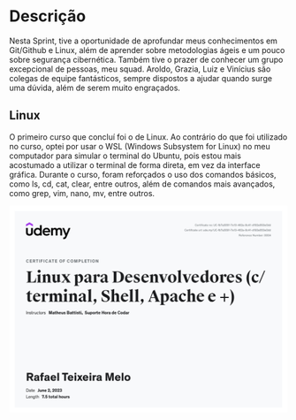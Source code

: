 # Descrição

Nesta Sprint, tive a oportunidade de aprofundar meus conhecimentos em Git/Github e Linux, além de aprender sobre metodologias ágeis e um pouco sobre segurança cibernética. Também tive o prazer de conhecer um grupo excepcional de pessoas, meu squad. Aroldo, Grazia, Luiz e Vinícius são colegas de equipe fantásticos, sempre dispostos a ajudar quando surge uma dúvida, além de serem muito engraçados.

## Linux

O primeiro curso que concluí foi o de Linux. Ao contrário do que foi utilizado no curso, optei por usar o WSL (Windows Subsystem for Linux) no meu computador para simular o terminal do Ubuntu, pois estou mais acostumado a utilizar o terminal de forma direta, em vez da interface gráfica. Durante o curso, foram reforçados o uso dos comandos básicos, como ls, cd, cat, clear, entre outros, além de comandos mais avançados, como grep, vim, nano, mv, entre outros.

<img src="/Sprint-1/imgs/Certificado-Linux.jpg" alt="Certificado_Linux" max-width="50%">